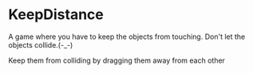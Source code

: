 # KeepDistance
A game where you have to keep the objects from touching. Don't let the objects collide.(-_-)

Keep them from colliding by dragging them away from each other
